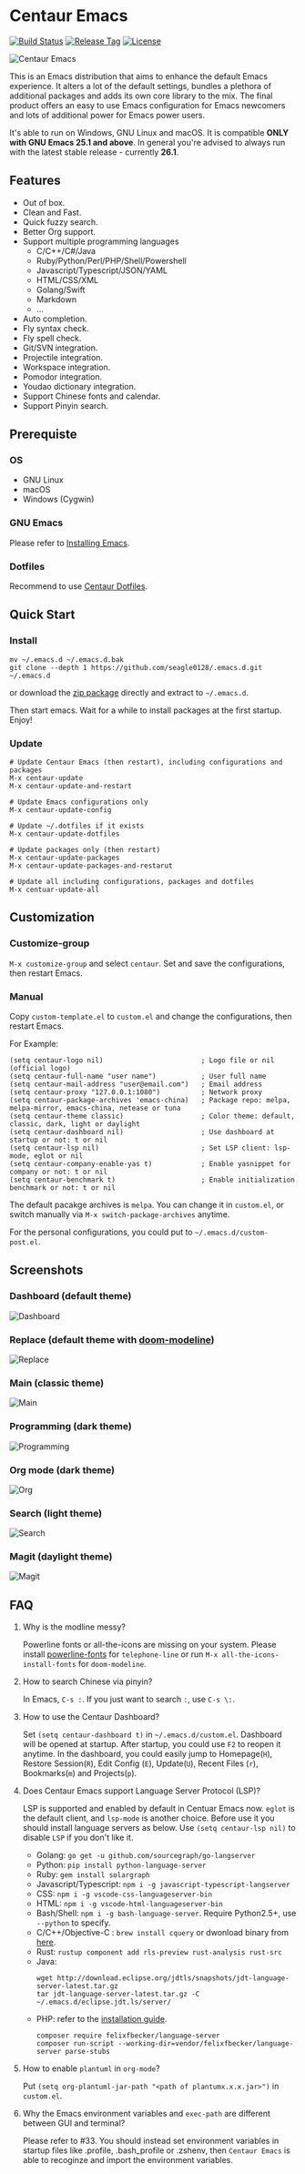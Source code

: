 # Centaur Emacs

[![Build Status](https://travis-ci.org/seagle0128/.emacs.d.svg?branch=master)](https://travis-ci.org/seagle0128/.emacs.d)
[![Release Tag](https://img.shields.io/github/tag/seagle0128/.emacs.d.svg?label=release)](https://github.com/seagle0128/.emacs.d/releases/latest)
[![License](http://img.shields.io/:license-gpl3-blue.svg)](http://www.gnu.org/licenses/gpl-3.0.html)

![Centaur Emacs](logo.png)

This is an Emacs distribution that aims to enhance the default
Emacs experience. It alters a lot of the default settings,
bundles a plethora of additional packages and adds its own core
library to the mix. The final product offers an easy to use Emacs
configuration for Emacs newcomers and lots of additional power for
Emacs power users.

It's able to run on Windows, GNU Linux and macOS. It is compatible **ONLY with
GNU Emacs 25.1 and above**. In general you're advised to always run with the
latest stable release - currently **26.1**.

## Features

- Out of box.
- Clean and Fast.
- Quick fuzzy search.
- Better Org support.
- Support multiple programming languages
  - C/C++/C#/Java
  - Ruby/Python/Perl/PHP/Shell/Powershell
  - Javascript/Typescript/JSON/YAML
  - HTML/CSS/XML
  - Golang/Swift
  - Markdown
  - ...
- Auto completion.
- Fly syntax check.
- Fly spell check.
- Git/SVN integration.
- Projectile integration.
- Workspace integration.
- Pomodor integration.
- Youdao dictionary integration.
- Support Chinese fonts and calendar.
- Support Pinyin search.

## Prerequiste

### OS

- GNU Linux
- macOS
- Windows (Cygwin)

### GNU Emacs

Please refer to [Installing Emacs](http://wikemacs.org/index.php/Installing_Emacs).

### Dotfiles

Recommend to use [Centaur Dotfiles](https://github.com/seagle0128/dotfiles).

## Quick Start

### Install

``` shell
mv ~/.emacs.d ~/.emacs.d.bak
git clone --depth 1 https://github.com/seagle0128/.emacs.d.git ~/.emacs.d
```

or download the [zip
package](https://github.com/seagle0128/.emacs.d/archive/master.zip) directly and
extract to `~/.emacs.d`.

Then start emacs. Wait for a while to install packages at the first startup.
Enjoy!

### Update

``` emacs-lisp
# Update Centaur Emacs (then restart), including configurations and packages
M-x centaur-update
M-x centaur-update-and-restart

# Update Emacs configurations only
M-x centaur-update-config

# Update ~/.dotfiles if it exists
M-x centaur-update-dotfiles

# Update packages only (then restart)
M-x centaur-update-packages
M-x centaur-update-packages-and-restarut

# Update all including configurations, packages and dotfiles
M-x centuar-update-all
```

## Customization

### Customize-group

`M-x customize-group` and select `centaur`. Set and save the configurations,
then restart Emacs.

### Manual

Copy `custom-template.el` to `custom.el` and change the configurations, then
restart Emacs.

For Example:

``` emacs-lisp
(setq centaur-logo nil)                        ; Logo file or nil (official logo)
(setq centaur-full-name "user name")           ; User full name
(setq centaur-mail-address "user@email.com")   ; Email address
(setq centaur-proxy "127.0.0.1:1080")          ; Network proxy
(setq centaur-package-archives 'emacs-china)   ; Package repo: melpa, melpa-mirror, emacs-china, netease or tuna
(setq centaur-theme classic)                   ; Color theme: default, classic, dark, light or daylight
(setq centaur-dashboard nil)                   ; Use dashboard at startup or not: t or nil
(setq centaur-lsp nil)                         ; Set LSP client: lsp-mode, eglot or nil
(setq centaur-company-enable-yas t)            ; Enable yasnippet for company or not: t or nil
(setq centaur-benchmark t)                     ; Enable initialization benchmark or not: t or nil
```

The default pacakge archives is `melpa`. You can change it in `custom.el`, or
switch manually via `M-x switch-package-archives` anytime.

For the personal configurations, you could put to `~/.emacs.d/custom-post.el`.

## Screenshots

### Dashboard (default theme)

![Dashboard](https://user-images.githubusercontent.com/140797/43999598-6514db6c-9e42-11e8-8219-05d297fbbe8d.png)

### Replace (default theme with [doom-modeline](https://github.com/seagle0128/doom-modeline))

![Replace](https://user-images.githubusercontent.com/140797/41302817-13cb7622-6e9e-11e8-894b-07aff95f91bc.png)

### Main (classic theme)

![Main](https://user-images.githubusercontent.com/140797/30391180-20bd0ba8-987e-11e7-9cb4-2aa66a6fd69d.png)

### Programming (dark theme)

![Programming](https://user-images.githubusercontent.com/140797/31727834-433c1164-b3f0-11e7-9f73-0977d9f600f1.png)

### Org mode (dark theme)

![Org](https://user-images.githubusercontent.com/140797/30391183-20c37e8e-987e-11e7-9579-c4df71549a76.png)

### Search (light theme)

![Search](https://user-images.githubusercontent.com/140797/30391184-20f47fac-987e-11e7-8be4-9f4e409d65cc.png)

### Magit (daylight theme)

![Magit](https://user-images.githubusercontent.com/140797/30391181-20bd848e-987e-11e7-9cda-3dac2865922e.png)

## FAQ

1. Why is the modline messy?

    Powerline fonts or all-the-icons are missing on your system. Please install
    [powerline-fonts](https://github.com/powerline/fonts) for `telephone-line` or
    run `M-x all-the-icons-install-fonts` for `doom-modeline`.

1. How to search Chinese via pinyin?

    In Emacs, `C-s :`. If you just want to search `:`, use `C-s \:`.

1. How to use the Centaur Dashboard?

    Set `(setq centaur-dashboard t)` in `~/.emacs.d/custom.el`. Dashboard will
    be opened at startup. After startup, you could use `F2` to reopen it anytime.
    In the dashboard, you could easily jump to Homepage(`H`), Restore
    Session(`R`), Edit Config (`E`), Update(`U`), Recent Files (`r`),
    Bookmarks(`m`) and Projects(`p`).

1. Does Centaur Emacs support Language Server Protocol (LSP)?

    LSP is supported and enabled by default in Centuar Emacs now. `eglot` is the
    default client, and `lsp-mode` is another choice. Before use it you should
    install language servers as below. Use `(setq centaur-lsp nil)` to disable
    `LSP` if you don't like it.
    - Golang: `go get -u github.com/sourcegraph/go-langserver`
    - Python: `pip install python-language-server`
    - Ruby:  `gem install solargraph`
    - Javascript/Typescript: `npm i -g javascript-typescript-langserver`
    - CSS: `npm i -g vscode-css-languageserver-bin`
    - HTML: `npm i -g vscode-html-languageserver-bin`
    - Bash/Shell: `npm i -g bash-language-server`. Require Python2.5+, use
      `--python` to specify.
    - C/C++/Objective-C : `brew install cquery` or dwonload binary from
      [here](https://github.com/cquery-project/cquery/releases).
    - Rust: `rustup component add rls-preview rust-analysis rust-src`
    - Java:
      ``` shell
      wget http://download.eclipse.org/jdtls/snapshots/jdt-language-server-latest.tar.gz
      tar jdt-language-server-latest.tar.gz -C ~/.emacs.d/eclipse.jdt.ls/server/
      ```
    - PHP: refer to the [installation
      guide](https://github.com/felixfbecker/php-language-server#installation).
      ``` shell
      composer require felixfbecker/language-server
      composer run-script --working-dir=vendor/felixfbecker/language-server parse-stubs
      ```

1. How to enable `plantuml` in `org-mode`?

    Put `(setq org-plantuml-jar-path "<path of plantumx.x.x.jar>")` in `custom.el`.

1. Why the Emacs environment variables and `exec-path` are different between GUI
   and terminal?

    Please refer to #33. You should instead set environment variables in startup
    files like .profile, .bash_profile or .zshenv, then `Centaur Emacs` is able
    to recoginze and import the environment variables.
